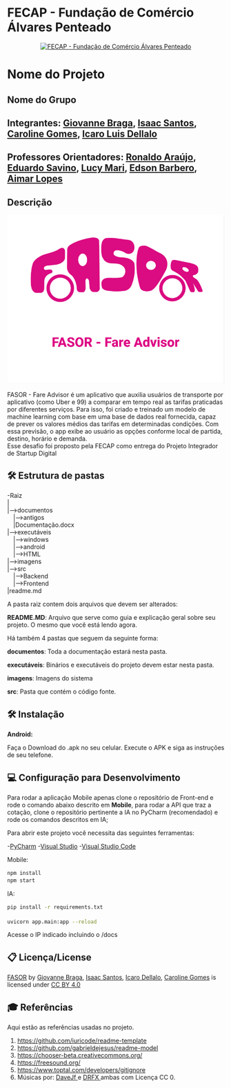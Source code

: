 
# FECAP - Fundação de Comércio Álvares Penteado

<p align="center">
<a href= "https://www.fecap.br/"><img src="https://encrypted-tbn0.gstatic.com/images?q=tbn:ANd9GcRhZPrRa89Kma0ZZogxm0pi-tCn_TLKeHGVxywp-LXAFGR3B1DPouAJYHgKZGV0XTEf4AE&usqp=CAU" alt="FECAP - Fundação de Comércio Álvares Penteado" border="0"></a>
</p>

# Nome do Projeto

## Nome do Grupo

## Integrantes: <a href="https://www.linkedin.com/in/giovanne-braga-0a4288280/">Giovanne Braga</a>, <a href="https://www.linkedin.com/in/isaac-fs-santos/">Isaac Santos</a>, <a href="https://www.linkedin.com/in/caroline-gomes-446882230/">Caroline Gomes</a>, <a href="https://www.linkedin.com/in/icaro-dellalo/">Icaro Luis Dellalo</a>

## Professores Orientadores: <a href="https://www.linkedin.com/in/ronaldo-araujo-pinto-3542811a/">Ronaldo Araújo</a>, <a href="https://www.linkedin.com/in/eduardo-savino-gomes-77833a10/">Eduardo Savino</a>, <a href="https://www.linkedin.com/in/lucymari/?originalSubdomain=br">Lucy Mari</a>, <a href="https://www.linkedin.com/in/edsonbarbero/">Edson Barbero</a>, <a href="https://www.linkedin.com/in/aimarlopes/">Aimar Lopes</a>

## Descrição

<p align="center">
<img src="https://github.com/2025-1-NADS4/Projeto4/blob/main/imagens/cover.png" alt="CAPA FASOR" border="0">
</p>

FASOR - Fare Advisor é um aplicativo que auxilia usuários de transporte por aplicativo (como Uber e 99) a comparar em tempo real as tarifas praticadas por diferentes serviços.
Para isso, foi criado e treinado um modelo de machine learning com base em uma base de dados real fornecida, capaz de prever os valores médios das tarifas em determinadas condições. Com essa previsão, o app exibe ao usuário as opções conforme local de partida, destino, horário e demanda.<br>
Esse desafio foi proposto pela FECAP como entrega do Projeto Integrador de Startup Digital

## 🛠 Estrutura de pastas

-Raiz<br>
|<br>
|-->documentos<br>
  &emsp;|-->antigos<br>
  &emsp;|Documentação.docx<br>
|-->executáveis<br>
  &emsp;|-->windows<br>
  &emsp;|-->android<br>
  &emsp;|-->HTML<br>
|-->imagens<br>
|-->src<br>
  &emsp;|-->Backend<br>
  &emsp;|-->Frontend<br>
|readme.md<br>

A pasta raiz contem dois arquivos que devem ser alterados:

<b>README.MD</b>: Arquivo que serve como guia e explicação geral sobre seu projeto. O mesmo que você está lendo agora.

Há também 4 pastas que seguem da seguinte forma:

<b>documentos</b>: Toda a documentação estará nesta pasta.

<b>executáveis</b>: Binários e executáveis do projeto devem estar nesta pasta.

<b>imagens</b>: Imagens do sistema

<b>src</b>: Pasta que contém o código fonte.

## 🛠 Instalação

<b>Android:</b>

Faça o Download do .apk no seu celular.
Execute o APK e siga as instruções de seu telefone.


## 💻 Configuração para Desenvolvimento

Para rodar a aplicação Mobile apenas clone o repositório de Front-end e rode o comando abaixo descrito em **Mobile**, para rodar a API que traz a cotação, clone o repositório pertinente a IA no PyCharm (recomendado) e rode os comandos descritos em IA;   

Para abrir este projeto você necessita das seguintes ferramentas:

-<a href="https://www.jetbrains.com/pt-br/pycharm/download/?section=windows">PyCharm</a>
-<a href="https://www.jetbrains.com/pt-br/pycharm/download/?section=windows">Visual Studio</a>
-<a href="https://www.jetbrains.com/pt-br/pycharm/download/?section=windows">Visual Studio Code</a>

Mobile:

```sh
npm install
npm start
```

IA:

```sh
pip install -r requirements.txt

uvicorn app.main:app --reload

```
Acesse o IP indicado incluindo o /docs

## 📋 Licença/License
<p xmlns:cc="http://creativecommons.org/ns#" xmlns:dct="http://purl.org/dc/terms/"><a property="dct:title" rel="cc:attributionURL" href="https://github.com/2025-1-NADS4/Projeto4/">FASOR</a> by <a rel="cc:attributionURL dct:creator" property="cc:attributionName" <a href="https://www.linkedin.com/in/giovanne-braga-0a4288280/">Giovanne Braga</a>, <a href="https://www.linkedin.com/in/isaac-fs-santos/">Isaac Santos</a>, <a href="https://www.linkedin.com/in/icaro-dellalo/">Icaro Dellalo</a>, <a href="https://www.linkedin.com/in/caroline-gomes-446882230/">Caroline Gomes</a> is licensed under <a href="https://creativecommons.org/licenses/by/4.0/?ref=chooser-v1" target="_blank" rel="license noopener noreferrer" style="display:inline-block;">CC BY 4.0<img style="height:22px!important;margin-left:3px;vertical-align:text-bottom;" src="https://mirrors.creativecommons.org/presskit/icons/cc.svg?ref=chooser-v1" alt=""><img style="height:22px!important;margin-left:3px;vertical-align:text-bottom;" src="https://mirrors.creativecommons.org/presskit/icons/by.svg?ref=chooser-v1" alt=""></a></p>

## 🎓 Referências

Aqui estão as referências usadas no projeto.

1. <https://github.com/iuricode/readme-template>
2. <https://github.com/gabrieldejesus/readme-model>
3. <https://chooser-beta.creativecommons.org/>
4. <https://freesound.org/>
5. <https://www.toptal.com/developers/gitignore>
6. Músicas por: <a href="https://freesound.org/people/DaveJf/sounds/616544/"> DaveJf </a> e <a href="https://freesound.org/people/DRFX/sounds/338986/"> DRFX </a> ambas com Licença CC 0.
